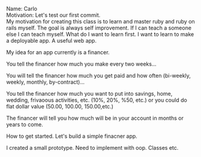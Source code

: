 Name: Carlo  
Motivation:
  Let's test our first commit.   
  My motivation for creating this class is to learn and master ruby and ruby on rails myself. The goal is always self improvement. If I can teach a someone else I can teach myself. What do I want to learn first. I want to learn to make a deployable app.
  A useful web app. 

  My idea for an app currently is a financer.

  You tell the financer how much you make every two weeks...

  You will tell the financer how much you get paid and how often (bi-weekly, weekly, monthly, by-contract)...

  You tell the financer how much you want to put into savings, home, wedding, frivaoous activities, etc. (10%, 20%, %50, etc.)
  or you could do flat dollar value (50.00, 100.00, 150.00,etc.)

  The financer will tell you how much will be in your account in months or years to come.

  How to get started. Let's build a simple finacner app.

  I created a small prototype. Need to implement with oop.
  Classes etc.
